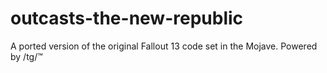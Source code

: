 # outcasts-the-new-republic
A ported version of the original Fallout 13 code set in the Mojave. Powered by /tg/™
